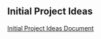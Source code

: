 ## Initial Project Ideas
[Initial Project Ideas Document](https://docs.google.com/document/d/1cCVuNagdkL6G6g7b5gLWzc4fp4S5or9dERuaWEtJ0So/edit)
